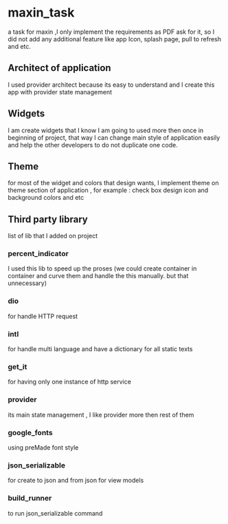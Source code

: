 # maxin_task

a task for maxin ,I only implement the requirements as PDF ask for it, so I did not add any additional feature like app Icon, splash page, pull to refresh and etc.

## Architect of application

I used provider architect because its easy to understand and I create this app with provider state
management

## Widgets

I am create widgets that I know I am going to used more then once in beginning of project, that way
I can change main style of application easily and help the other developers to do not duplicate one
code.

## Theme

for most of the widget and colors that design wants, I implement theme on theme section of
application , for example :
check box design icon and background colors and etc

## Third party library

list of lib that I added on project

### percent_indicator

I used this lib to speed up the proses (we could create container in container and curve them and
handle the this manually. but that unnecessary)

### dio

for handle HTTP request

### intl

for handle multi language and have a dictionary for all static texts

### get_it

for having only one instance of http service

### provider

its main state management , I like provider more then rest of them

### google_fonts

using preMade font style

### json_serializable

for create to json and from json for view models

### build_runner

to run json_serializable command